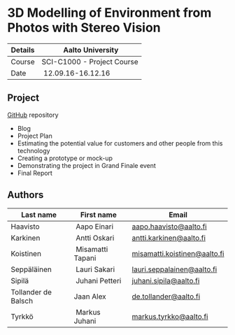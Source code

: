 3D Modelling of Environment from Photos with Stereo Vision
==========================================================

Details    | Aalto University
-----------|----------------------------
Course     | SCI-C1000 - Project Course 
Date       | 12.09.16-16.12.16


Project
-------
[GitHub](https://github.com/jaantollander/SCI-C1000) repository

* Blog
* Project Plan
* Estimating the potential value for customers and other people from this technology
* Creating a prototype or mock-up
* Demonstrating the project in Grand Finale event
* Final Report

Authors
-------

Last name           | First name        | Email
--------------------|-------------------|-----------------------------
Haavisto            | Aapo Einari       | <aapo.haavisto@aalto.fi>
Karkinen            | Antti Oskari      | <antti.karkinen@aalto.fi>
Koistinen           | Misamatti Tapani  | <misamatti.koistinen@aalto.fi>
Seppäläinen         | Lauri Sakari      | <lauri.seppalainen@aalto.fi>
Sipilä              | Juhani Petteri    | <juhani.sipila@aalto.fi>
Tollander de Balsch | Jaan Alex         | <de.tollander@aalto.fi>
Tyrkkö              | Markus Juhani     | <markus.tyrkko@aalto.fi>
